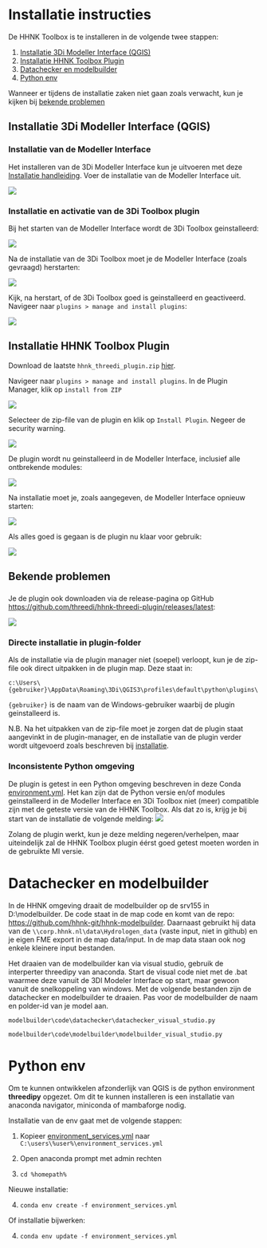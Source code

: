 # Installatie instructies

De HHNK Toolbox is te installeren in de volgende twee stappen:

1. [Installatie 3Di Modeller Interface (QGIS)](#installatie-3di-modeller-interface-qgis)
2. [Installatie HHNK Toolbox Plugin](#installatie-hhnk-toolbox-plugin)
3. [Datachecker en modelbuilder](#datachecker-en-modelbuilder)
4. [Python env](#python-env)

Wanneer er tijdens de installatie zaken niet gaan zoals verwacht, kun je kijken bij [bekende problemen](#bekende-problemen)

## Installatie 3Di Modeller Interface (QGIS)

### Installatie van de Modeller Interface

Het installeren van de 3Di Modeller Interface kun je uitvoeren met deze <a href="https://docs.3di.live/f_3di_instruments_and_downloads.html#di-instruments-and-downloads" target="_blank">Installatie handleiding</a>. Voer de installatie van de Modeller Interface uit.

![](../images/installation/mi_installer.PNG)

### Installatie en activatie van de 3Di Toolbox plugin
Bij het starten van de Modeller Interface wordt de 3Di Toolbox geinstalleerd:

![](../images/installation/mi_threedi_toolbox_installation.PNG)

Na de installatie van de 3Di Toolbox moet je de Modeller Interface (zoals gevraagd) herstarten:

![](../images/installation/mi_threedi_toolbox_restart.PNG)

Kijk, na herstart, of de 3Di Toolbox goed is geinstalleerd en geactiveerd. Navigeer naar `plugins > manage and install plugins`:

![](../images/installation/mi_threedi_toolbox_active.PNG)

## Installatie HHNK Toolbox Plugin
Download de laatste `hhnk_threedi_plugin.zip` [hier](https://github.com/threedi/hhnk-threedi-plugin/releases/latest/download/hhnk_threedi_plugin.zip). 

Navigeer naar `plugins > manage and install plugins`. In de Plugin Manager, klik op `install from ZIP`

![](../images/installation/plugin_manager_install_from_zip.PNG)

Selecteer de zip-file van de plugin en klik op `Install Plugin`. Negeer de security warning.

![](../images/installation/plugin_security_warning.PNG)

De plugin wordt nu geinstalleerd in de Modeller Interface, inclusief alle ontbrekende modules:

![](../images/installation/plugin_installation.PNG)

Na installatie moet je, zoals aangegeven, de Modeller Interface opnieuw starten:

![](../images/installation/plugin_restart_warning.PNG)

Als alles goed is gegaan is de plugin nu klaar voor gebruik:

![](../images/installation/plugin_ready.PNG)

## Bekende problemen

###
Je de plugin ook downloaden via de release-pagina op GitHub <a href="https://github.com/threedi/hhnk-threedi-plugin/releases/latest" target="_blank">https://github.com/threedi/hhnk-threedi-plugin/releases/latest</a>:

![](../images/installation/plugin_download_zip.PNG)

### Directe installatie in plugin-folder
Als de installatie via de plugin manager niet (soepel) verloopt, kun je de zip-file ook direct uitpakken in de plugin map. Deze staat in:

`c:\Users\{gebruiker}\AppData\Roaming\3Di\QGIS3\profiles\default\python\plugins\` 

`{gebruiker}` is de naam van de Windows-gebruiker waarbij de plugin geinstalleerd is.

N.B. Na het uitpakken van de zip-file moet je zorgen dat de plugin staat aangevinkt in de plugin-manager, en de installatie van de plugin verder wordt uitgevoerd zoals beschreven bij [installatie](#installatie-hhnk-toolbox-plugin).

### Inconsistente Python omgeving
De plugin is getest in een Python omgeving beschreven in deze Conda [environment.yml](https://github.com/threedi/hhnk-threedi-plugin/blob/main/hhnk_threedi_plugin/env/environment.yml). Het kan zijn dat de Python versie en/of modules geinstalleerd in de Modeller Interface en 3Di Toolbox niet (meer) compatible zijn met de geteste versie van de HHNK Toolbox. Als dat zo is, krijg je bij start van de installatie de volgende melding:
![](../images/installation/plugin_inconsistent_dependencies_warning.png)

Zolang de plugin werkt, kun je deze melding negeren/verhelpen, maar uiteindelijk zal de HHNK Toolbox plugin éérst goed getest moeten worden in de gebruikte MI versie.

# Datachecker en modelbuilder
In de HHNK omgeving draait de modelbuilder op de srv155 in D:\modelbuilder. De code staat in de map code en komt van de repo: https://github.com/hhnk-git/hhnk-modelbuilder. Daarnaast gebruikt hij data van de `\\corp.hhnk.nl\data\Hydrologen_data` (vaste input, niet in github) en je eigen FME export in de map data/input. In de map data staan ook nog enkele kleinere input bestanden.

Het draaien van de modelbuilder kan via visual studio, gebruik de interperter threedipy van anaconda. Start de visual code niet met de .bat waarmee deze vanuit de 3DI Modeler Interface op start, maar gewoon vanuit de snelkoppeling van windows. Met de volgende bestanden zijn de datachecker en modelbuilder te draaien. Pas voor de modelbuilder de naam en polder-id van je model aan.

`modelbuilder\code\datachecker\datachecker_visual_studio.py`

`modelbuilder\code\modelbuilder\modelbuilder_visual_studio.py`


# Python env
Om te kunnen ontwikkelen afzonderlijk van QGIS is de python environment **threedipy** opgezet. Om dit te kunnen installeren is een installatie van anaconda navigator, miniconda of mambaforge nodig. 

Installatie van de env gaat met de volgende stappen:

1. Kopieer 
[environment_services.yml](https://github.com/threedi/hhnk-threedi-plugin/blob/main/hhnk_threedi_plugin/env/environment_services.yml) naar `C:\users\%user%\environment_services.yml`

2. Open anaconda prompt met admin rechten

3. `cd %homepath%`

Nieuwe installatie:

4. `conda env create -f environment_services.yml`

Of installatie bijwerken:

4. `conda env update -f environment_services.yml`